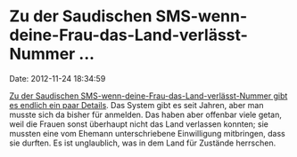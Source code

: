 Zu der Saudischen SMS-wenn-deine-Frau-das-Land-verlässt-Nummer \...
===================================================================

Date: 2012-11-24 18:34:59

[Zu der Saudischen SMS-wenn-deine-Frau-das-Land-verlässt-Nummer gibt es
endlich ein paar
Details](http://riyadhbureau.com/blog/2012/11/saudi-women-tracking). Das
System gibt es seit Jahren, aber man musste sich da bisher für anmelden.
Das haben aber offenbar viele getan, weil die Frauen sonst überhaupt
nicht das Land verlassen konnten; sie mussten eine vom Ehemann
unterschriebene Einwilligung mitbringen, dass sie durften. Es ist
unglaublich, was in dem Land für Zustände herrschen.
